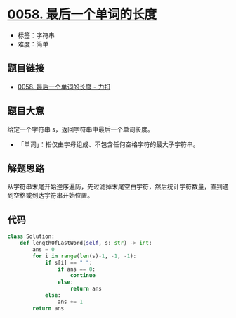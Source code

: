 # [0058. 最后一个单词的长度](https://leetcode.cn/problems/length-of-last-word/)

- 标签：字符串
- 难度：简单

## 题目链接

- [0058. 最后一个单词的长度 - 力扣](https://leetcode.cn/problems/length-of-last-word/)

## 题目大意

给定一个字符串 s，返回字符串中最后一个单词长度。

- 「单词」：指仅由字母组成、不包含任何空格字符的最大子字符串。

## 解题思路

从字符串末尾开始逆序遍历，先过滤掉末尾空白字符，然后统计字符数量，直到遇到空格或到达字符串开始位置。

## 代码

```python
class Solution:
    def lengthOfLastWord(self, s: str) -> int:
        ans = 0
        for i in range(len(s)-1, -1, -1):
            if s[i] == " ":
                if ans == 0:
                    continue
                else:
                    return ans
            else:
                ans += 1
        return ans
```

